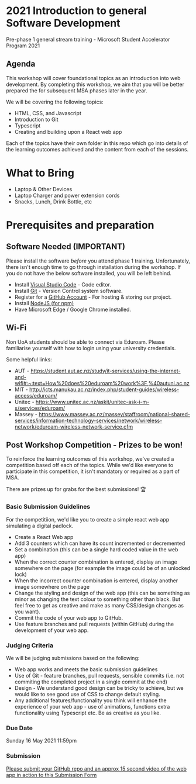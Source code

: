 # 2021 Introduction to general Software Development
Pre-phase 1 general stream training - Microsoft Student Accelerator Program 2021

## Agenda
This workshop will cover foundational topics as an introduction into web development. By completing this workshop, we aim that you will be better prepared the for subsequent MSA phases later in the year.

We will be covering the following topics:
* HTML, CSS, and Javascript
* Introduction to Git
* Typescript
* Creating and building upon a React web app

Each of the topics have their own folder in this repo which go into details of the learning outcomes achieved and the content from each of the sessions.

# What to Bring
* Laptop & Other Devices
* Laptop Charger and power extension cords
* Snacks, Lunch, Drink Bottle, etc

# Prerequisites and preparation
## Software Needed (IMPORTANT)
Please install the software *before* you attend phase 1 training. Unfortunately, there isn't enough time to go through installation during the workshop. If you do not have the below software installed, you will be left behind. 
* Install [Visual Studio Code](https://code.visualstudio.com/) - Code editor.
* Install [Git](https://git-scm.com/) - Version Control system software.
* Register for a [GitHub Account](https://github.com/) - For hosting & storing our project.
* Install [NodeJS (for npm)](https://nodejs.org/en/download/)
* Have Microsoft Edge / Google Chrome installed.

## Wi-Fi
Non UoA students should be able to connect via Eduroam. Please familiarise yourself with how to login using your university credentials.

Some helpful links:
* AUT - https://student.aut.ac.nz/study/it-services/using-the-internet-and-wifi#:~:text=How%20does%20eduroam%20work%3F,%40autuni.ac.nz
* MIT - http://icts.manukau.ac.nz/index.php/student-guides/wireless-access/eduroam/
* Unitec - https://www.unitec.ac.nz/askit/unitec-ask-i-m-s/services/eduroam/
* Massey - https://www.massey.ac.nz/massey/staffroom/national-shared-services/information-technology-services/network/wireless-network/eduroam-wireless-network-service.cfm

## Post Workshop Competition - Prizes to be won!
To reinforce the learning outcomes of this workshop, we've created a competition based off each of the topics. While we'd like everyone to participate in this competition, it isn't mandatory or required as a part of MSA.  

There are prizes up for grabs for the best submissions! 🏆

### Basic Submission Guidelines
For the competitiion, we'd like you to create a simple react web app simulating a digital padlock.
- Create a React Web app
- Add 3 counters which can have its count incremented or decremented
- Set a combination (this can be a single hard coded value in the web app)
- When the correct counter combination is entered, display an image somewhere on the page (for example the image could be of an unlocked lock)
- When the incorrect counter combination is entered, display another image somewhere on the page
- Change the styling and design of the web app (this can be something as minor as changing the text colour to something other than black. But feel free to get as creative and make as many CSS/design changes as you want).
- Commit the code of your web app to GitHub. 
- Use feature branches and pull requests (within GitHub) during the development of your web app.

### Judging Criteria
We will be judging submissions based on the following:
- Web app works and meets the basic submission guidelines
- Use of Git - feature branches, pull requests, sensible commits (i.e. not commiting the completed project in a single commit at the end)
- Design - We understand good design can be tricky to achieve, but we would like to see good use of CSS to change default styling.
- Any additional features/functionality you think will enhance the experience of your web app - use of animations, functions extra functionality using Typescript etc. Be as creative as you like.

### Due Date
Sunday 16 May 2021 11:59pm

### Submission
[Please submit your GitHub repo and an approx 15 second video of the web app in action to this Submission Form](https://forms.office.com/r/BSsef46v1Q)
